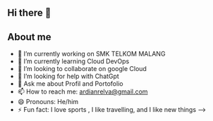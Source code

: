 ## Hi there 👋

## About me

- 🔭 I’m currently working on SMK TELKOM MALANG
- 🌱 I’m currently learning Cloud DevOps
- 👯 I’m looking to collaborate on google Cloud
- 🤔 I’m looking for help with ChatGpt
- 💬 Ask me about Profil and Portofolio
- 📫 How to reach me: ardianrelva@gmail.com
- 😄 Pronouns: He/him
- ⚡ Fun fact: I love sports , I like travelling, and I like new things
-->
